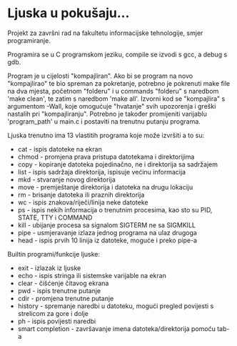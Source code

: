 # Ljuska u pokušaju...

Projekt za završni rad na fakultetu informacijske tehnologije, smjer programiranje.

Programira se u C programskom jeziku, compile se izvodi s gcc, a debug s gdb.

Program je u cijelosti "kompajliran". Ako bi se program na novo "kompajlirao" te bio spreman za pokretanje, potrebno je pokrenuti make file na dva mjesta, početnom "folderu" i u commands "folderu" s naredbom 'make clean', te zatim s naredbom 'make all'. Izvorni kod se "kompajlira" s argumentom -Wall, koje omogućuje "hvatanje" svih upozorenja i greški nastalih pri "kompajliranju". Potrebno je također promijeniti varijablu 'program_path' u main.c i postaviti na trenutnu putanju programa.


Ljuska trenutno ima 13 vlastitih programa koje može izvršiti a to su:
- cat - ispis datoteke na ekran
- chmod - promjena prava pristupa datotekama i direktorijima
- copy - kopiranje datoteka pojedinačno, ne i direktorija sa sadržajem
- list - ispis sadržaja direktorija, ispisuje većinu informacija
- mkd - stvaranje novog direktorija
- move - premještanje direktorija i datoteka na drugu lokaciju
- rm - brisanje datoteka ili praznih direktorija
- wc - ispis znakova/riječi/linija neke datoteke
- ps - ispis nekih informacija o trenutnim procesima, kao sto su PID, STATE, TTY i COMMAND
- kill - ubijanje procesa sa signalom SIGTERM ne sa SIGMKILL
- pipe - usmjeravanje izlaza jednog programa na ulaz drugoga
- head - ispis prvih 10 linija iz datoteke, moguće i preko pipe-a

Builtin programi/funkcije ljuske:
- exit - izlazak iz ljuske
- echo - ispis stringa ili sistemske varijable na ekran
- clear - čišćenje čitavog ekrana
- pwd - ispis trenutne putanje
- cdir - promjena trenutne putanje
- history - spremanje naredbi u datoteku, mogući pregled povijesti s strelicom za gore i dolje
- ph - ispis povijesti naredbi
- smart completion - završavanje imena datoteka/direktorija pomoću tab-a
